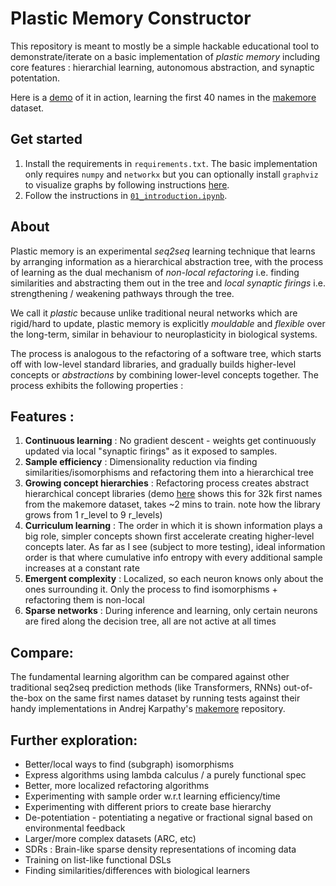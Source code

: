 # Plastic Memory Constructor

This repository is meant to mostly be a simple hackable educational tool to demonstrate/iterate on a basic implementation of _plastic memory_ including core features : hierarchial learning, autonomous abstraction, and synaptic potentation.

Here is a [demo](https://www.youtube.com/watch?v=OOYJupTzCLI) of it in action, learning the first 40 names in the [makemore](https://github.com/karpathy/makemore) dataset.

## Get started

1. Install the requirements in `requirements.txt`. The basic implementation only requires `numpy` and `networkx` but you can optionally install `graphviz` to visualize graphs by following instructions [here](https://graphviz.readthedocs.io/en/stable/).
2. Follow the instructions in [`01_introduction.ipynb`](01_introduction.ipynb).

## About

Plastic memory is an experimental _seq2seq_ learning technique that learns by arranging information as a hierarchical abstraction tree, with the process of learning as the dual mechanism of _non-local refactoring_ i.e. finding similarities and abstracting them out in the tree and _local synaptic firings_ i.e. strengthening / weakening pathways through the tree.

We call it _plastic_ because unlike traditional neural networks which are rigid/hard to update, plastic memory is explicitly _mouldable_ and _flexible_ over the long-term, similar in behaviour to neuroplasticity in biological systems.

The process is analogous to the refactoring of a software tree, which starts off with low-level standard libraries, and gradually builds higher-level concepts or _abstractions_ by combining lower-level concepts together. The process exhibits the following properties :

## Features :

1. **Continuous learning** : No gradient descent - weights get continuously updated via local "synaptic firings" as it exposed to samples.
2. **Sample efficiency** : Dimensionality reduction via finding similarities/isomorphisms and refactoring them into a hierarchical tree
3. **Growing concept hierarchies** : Refactoring process creates abstract hierarchical concept libraries (demo [here](https://youtu.be/ONSVN4-Hua0) shows this for 32k first names from the makemore dataset, takes ~2 mins to train. note how the library grows from 1 r_level to 9 r_levels)
4. **Curriculum learning** : The order in which it is shown information plays a big role, simpler concepts shown first accelerate creating higher-level concepts later. As far as I see (subject to more testing), ideal information order is that where cumulative info entropy with every additional sample increases at a constant rate
5. **Emergent complexity** : Localized, so each neuron knows only about the ones surrounding it. Only the process to find isomorphisms + refactoring them is non-local
6. **Sparse networks** : During inference and learning, only certain neurons are fired along the decision tree, all are not active at all times

## Compare:

The fundamental learning algorithm can be compared against other traditional seq2seq prediction methods (like Transformers, RNNs) out-of-the-box on the same first names dataset by running tests against their handy implementations in Andrej Karpathy's [makemore](https://github.com/karpathy/makemore) repository.

## Further exploration:

- Better/local ways to find (subgraph) isomorphisms
- Express algorithms using lambda calculus / a purely functional spec
- Better, more localized refactoring algorithms
- Experimenting with sample order w.r.t learning efficiency/time
- Experimenting with different priors to create base hierarchy
- De-potentiation - potentiating a negative or fractional signal based on environmental feedback
- Larger/more complex datasets (ARC, etc)
- SDRs : Brain-like sparse density representations of incoming data
- Training on list-like functional DSLs
- Finding similarities/differences with biological learners
